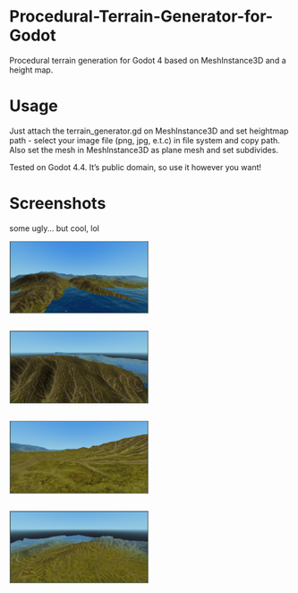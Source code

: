# Procedural-Terrain-Generator-for-Godot
Procedural terrain generation for Godot 4 based on MeshInstance3D and a height map.

# Usage
Just attach the terrain_generator.gd on MeshInstance3D and set heightmap path - select your image file (png, jpg, e.t.c) in file system and copy path. Also set the mesh in MeshInstance3D as plane mesh and set subdivides.

Tested on Godot 4.4.
It’s public domain, so use it however you want!

# Screenshots
some ugly... but cool, lol

<div style="display: flex; flex-wrap: wrap; justify-content: space-between; gap: 20px;">
    <img src="screenshots/Screenshot_24.jpg" style="width: 49%; border: 1px solid #ccc; margin-bottom: 10px;">
    <img src="screenshots/Screenshot_25.jpg" style="width: 49%; border: 1px solid #ccc; margin-bottom: 10px;">
    <img src="screenshots/Screenshot_26.jpg" style="width: 49%; border: 1px solid #ccc; margin-bottom: 10px;">
    <img src="screenshots/Screenshot_27.jpg" style="width: 49%; border: 1px solid #ccc; margin-bottom: 10px;">
</div>
